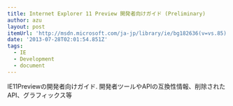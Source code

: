 ```yaml
---
title: Internet Explorer 11 Preview 開発者向けガイド (Preliminary)
author: azu
layout: post
itemUrl: 'http://msdn.microsoft.com/ja-jp/library/ie/bg182636(v=vs.85).aspx'
date: '2013-07-28T02:01:54.851Z'
tags:
  - IE
  - Development
  - document
---
```

IE11Previewの開発者向けガイド.
開発者ツールやAPIの互換性情報、削除されたAPI、グラフィックス等
